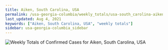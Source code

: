 ```yaml
---
title: Aiken, South Carolina, USA
permalink: /usa-georgia-columbia/weekly_totals/usa-south_carolina-aiken-weekly_totals.html
last_updated: Aug 4, 2021
keywords: ["Aiken, South Carolina, USA", "weekly totals"]
sidebar: usa-georgia-columbia_sidebar
---
```


![Weekly Totals of Confirmed Cases for Aiken, South Carolina, USA](/covid_tracker/images/graphs/usa-south_carolina-aiken-weekly_totals_graph.png)
